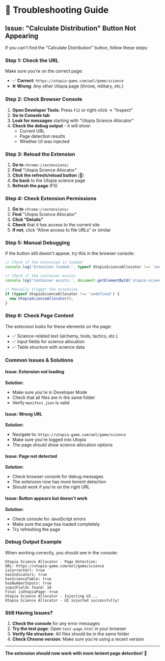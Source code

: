 # 🔧 Troubleshooting Guide

## Issue: "Calculate Distribution" Button Not Appearing

If you can't find the "Calculate Distribution" button, follow these steps:

### Step 1: Check the URL
Make sure you're on the correct page:
- ✅ **Correct**: `https://utopia-game.com/wol/game/science`
- ❌ **Wrong**: Any other Utopia page (throne, military, etc.)

### Step 2: Check Browser Console
1. **Open Developer Tools**: Press `F12` or right-click → "Inspect"
2. **Go to Console tab**
3. **Look for messages** starting with "Utopia Science Allocator"
4. **Check the debug output** - it will show:
   - Current URL
   - Page detection results
   - Whether UI was injected

### Step 3: Reload the Extension
1. **Go to** `chrome://extensions/`
2. **Find** "Utopia Science Allocator"
3. **Click the refresh/reload button** (🔄)
4. **Go back** to the Utopia science page
5. **Refresh the page** (F5)

### Step 4: Check Extension Permissions
1. **Go to** `chrome://extensions/`
2. **Find** "Utopia Science Allocator"
3. **Click "Details"**
4. **Check** that it has access to the current site
5. **If not**, click "Allow access to file URLs" or similar

### Step 5: Manual Debugging
If the button still doesn't appear, try this in the browser console:

```javascript
// Check if the extension is loaded
console.log('Extension loaded:', typeof UtopiaScienceAllocator !== 'undefined');

// Check if the container exists
console.log('Container exists:', document.getElementById('utopia-science-allocator'));

// Manually trigger the extension
if (typeof UtopiaScienceAllocator !== 'undefined') {
  new UtopiaScienceAllocator();
}
```

### Step 6: Check Page Content
The extension looks for these elements on the page:
- ✅ Science-related text (alchemy, tools, tactics, etc.)
- ✅ Input fields for science allocation
- ✅ Table structure with science data

### Common Issues & Solutions

#### Issue: Extension not loading
**Solution**: 
- Make sure you're in Developer Mode
- Check that all files are in the same folder
- Verify `manifest.json` is valid

#### Issue: Wrong URL
**Solution**: 
- Navigate to: `https://utopia-game.com/wol/game/science`
- Make sure you're logged into Utopia
- The page should show science allocation options

#### Issue: Page not detected
**Solution**: 
- Check browser console for debug messages
- The extension now has more lenient detection
- Should work if you're on the right URL

#### Issue: Button appears but doesn't work
**Solution**: 
- Check console for JavaScript errors
- Make sure the page has loaded completely
- Try refreshing the page

### Debug Output Example
When working correctly, you should see in the console:
```
Utopia Science Allocator - Page Detection:
URL: https://utopia-game.com/wol/game/science
isCorrectUrl: true
hasIndicators: true
hasScienceTable: true
hasNumberInputs: true
inputFields found: 18
Final isUtopiaPage: true
Utopia Science Allocator - Injecting UI...
Utopia Science Allocator - UI injected successfully!
```

### Still Having Issues?
1. **Check the console** for any error messages
2. **Try the test page**: Open `test-page.html` in your browser
3. **Verify file structure**: All files should be in the same folder
4. **Check Chrome version**: Make sure you're using a recent version

---

**The extension should now work with more lenient page detection!** 🎯
